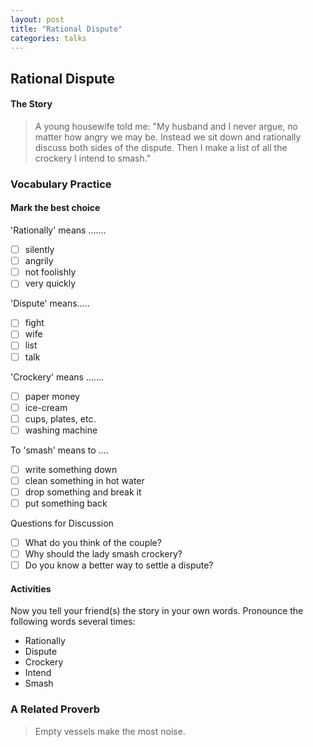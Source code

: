 ```yaml
---
layout: post
title: "Rational Dispute"
categories: talks
---
```


## Rational Dispute

#### The Story

> A young housewife told me: "My husband and I never argue, no matter how angry we may be. Instead we sit down and rationally discuss both sides of the dispute. Then I make a list of all the crockery I intend to smash."

### Vocabulary Practice

#### Mark the best choice

'Rationally' means .......
 - [ ] silently
 - [ ] angrily
 - [ ] not foolishly
 - [ ] very quickly
 
'Dispute' means.....
 - [ ] fight
 - [ ] wife
 - [ ] list
 - [ ] talk

'Crockery' means .......
 - [ ] paper money
 - [ ] ice-cream
 - [ ] cups, plates, etc.
 - [ ] washing machine

To 'smash' means to ....
 - [ ] write something down
 - [ ] clean something in hot water
 - [ ] drop something and break it
 - [ ] put something back

Questions for Discussion
 - [ ] What do you think of the couple?
 - [ ] Why should the lady smash crockery?
 - [ ] Do you know a better way to settle a dispute?

#### Activities
Now you tell your friend(s) the story in your own words.
Pronounce the following words several times:
 - Rationally
 - Dispute
 - Crockery
 - Intend
 - Smash

### A Related Proverb
> Empty vessels make the most noise.
